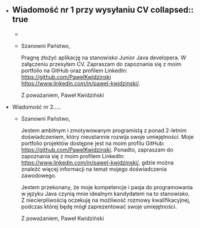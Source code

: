 - Wiadomość nr 1 przy wysyłaniu CV
  collapsed:: true
	-
	-
	- Szanowni Państwo,
	  
	  Pragnę złożyć aplikację na stanowisko Junior Java developera. W załączeniu przesyłam CV. Zapraszam do zapoznania się z moim portfolio na GitHub oraz profilem LinkedIn:
	  https://github.com/PawelKwidzinski 
	  https://www.linkedin.com/in/pawel-kwidzinski/.
	  
	  Z poważaniem,
	  Paweł Kwidziński
- Wiadomość nr 2.....
	- Szanowni Państwo,
	  
	  Jestem ambitnym i zmotywowanym programistą z ponad 2-letnim doświadczeniem, który nieustannie rozwija swoje umiejętności. Moje portfolio projektów dostępne jest na moim profilu GitHub: https://github.com/PawelKwidzinski. Ponadto, zapraszam do zapoznania się z moim profilem LinkedIn: https://www.linkedin.com/in/pawel-kwidzinski/, gdzie można znaleźć więcej informacji na temat mojego doświadczenia zawodowego.
	  
	  Jestem przekonany, że moje kompetencje i pasja do programowania w języku Java czynią mnie idealnym kandydatem na to stanowisko. Z niecierpliwością oczekuję na możliwość rozmowy kwalifikacyjnej, podczas której będę mógł zaprezentować swoje umiejętności.
	  
	  Z poważaniem,
	  Paweł Kwidziński